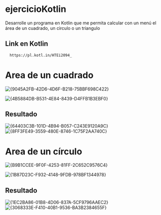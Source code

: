 # ejercicioKotlin


Desarrolle un programa en Kotlin que me permita calcular con un menú el área de un cuadrado, un circulo o un triangulo

## Link en Kotlin

```bash
  https://pl.kotl.in/HTEi2094_
```

#  Area de un cuadrado

![{9045A2FB-42D6-4D6F-B218-75BBF698C422}](https://github.com/user-attachments/assets/80faf95a-f370-4b73-a059-6babf2a1450a)

![{4B5884DB-B531-4E84-8439-D4FFB1B3EBF0}](https://github.com/user-attachments/assets/0f1ed8fe-419b-4324-85a9-7aaa7e228c21)

## Resultado
![{64403C3B-101D-4B94-B057-C243E9120A9C}](https://github.com/user-attachments/assets/5f14d947-0d2f-45c1-bb29-6c055cca3ab5)
![{8FF3FE49-3559-480E-8746-1C75F2AA740C}](https://github.com/user-attachments/assets/232d963a-6d9f-4c9b-a698-42c505151703)


# Area de un círculo

![{B9B1CCEE-9F0F-4253-81FF-2C652C9576C4}](https://github.com/user-attachments/assets/f4aed36b-3770-4239-a353-8cfd5e2b26cd)

![{1B87D23C-F932-4148-9FDB-978BF1344978}](https://github.com/user-attachments/assets/48a259ac-ebfb-428d-b9a4-acba63709361)

## Resultado
![{1EC2BA86-01B8-4D06-837A-5CF9796AAEC2}](https://github.com/user-attachments/assets/341886b6-4476-443d-9099-022db5a31cec)
![{3068333E-F410-40B1-9536-BA3B2384655F}](https://github.com/user-attachments/assets/7a1bd32e-ad17-45ca-9595-e2157d34dc52)









